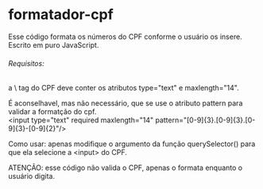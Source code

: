 # formatador-cpf
Esse código formata os números do CPF conforme o usuário os insere. Escrito em puro JavaScript.

<h6>Requisitos:</h6>
a \<input\> tag do CPF deve conter os atributos type="text" e maxlength="14".


É aconselhavel, mas não necessário, que se use o atributo pattern para validar a formatção do cpf.</br>
\<input type="text" required maxlength="14" pattern="[0-9]{3}.[0-9]{3}.[0-9]{3}-[0-9]{2}"/\>



Como usar:
apenas modifique o argumento da função querySelector() para que ela selecione a \<input\> do CPF.

ATENÇÃO: esse código não valida o CPF, apenas o formata enquanto o usuário digita.
